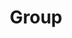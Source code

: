 ---
layout: profiles
permalink: /people/
title: Group
description: Members of the Lab
nav: true
nav_order: 7

profiles:
  # if you want to include more than one profile, just replicate the following block
  # and create one content file for each profile inside _pages/
  - align: left
    image: prof_pic_dunghtk.jpg
    content: about_dunghtk.md
    image_circular: false # crops the image to make it circular
    more_info: >
      <p>Dung K.T Ha</p>
      <p>People's Security Academy</p>
  - align: left
    image: prof_pic_tantd.jpg
    content: about_tantd.md
    image_circular: false # crops the image to make it circular
    more_info: >
      <p>Tan D. Tran</p>
      <p>People's Security Academy</p>
---